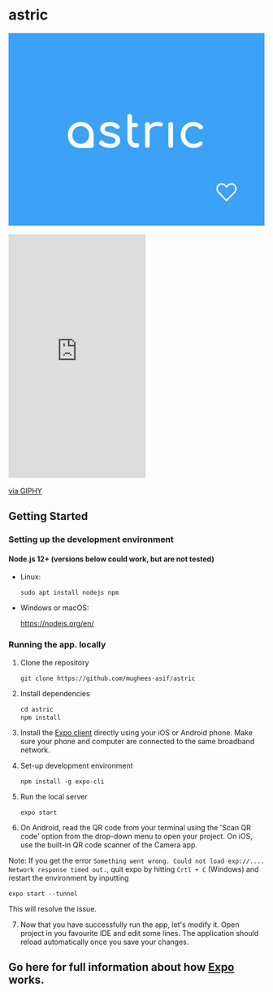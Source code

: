 # astric

![alt text](https://github.com/mughees-asif/astric/blob/master/assets/images/logo.png)

<iframe src="https://giphy.com/embed/daV4z2HV9jNWvqnQxG" width="270" height="480" frameBorder="0" class="giphy-embed" allowFullScreen></iframe><p><a href="https://giphy.com/gifs/daV4z2HV9jNWvqnQxG">via GIPHY</a></p>

## Getting Started

### Setting up the development environment

#### Node.js 12+ (versions below could work, but are not tested)

* Linux:

   ```
   sudo apt install nodejs npm
   ```

* Windows or macOS:

   https://nodejs.org/en/

### Running the app. locally

1. Clone the repository

   ```
   git clone https://github.com/mughees-asif/astric
   ```
2. Install dependencies

   ```
   cd astric
   npm install
   ```
3. Install the [Expo client](https://expo.io/) directly using your iOS or Android phone. Make sure your phone and computer are connected to the same broadband network.

4. Set-up development environment

   ```
   npm install -g expo-cli
   ```
5. Run the local server

   ```
   expo start
   ```
6. On Android, read the QR code from your terminal using the 'Scan QR code' option from the drop-down menu to open your project. On iOS, use the built-in QR code scanner of the Camera app.

Note: If you get the error `Something went wrong. Could not load exp://.... Network response timed out.`, quit expo by hitting `Crtl + C` (Windows) and restart the environment by inputting
   ```
   expo start --tunnel
   ```
This will resolve the issue.

7. Now that you have successfully run the app, let's modify it. Open project in you favourite IDE and edit some lines. The application should reload automatically once you save your changes.

## Go here for full information about how [Expo](https://docs.expo.io/versions/latest/workflow/how-expo-works/) works.

